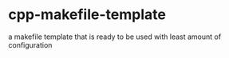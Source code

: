 # cpp-makefile-template
a makefile template that is ready to be used with least amount of configuration
